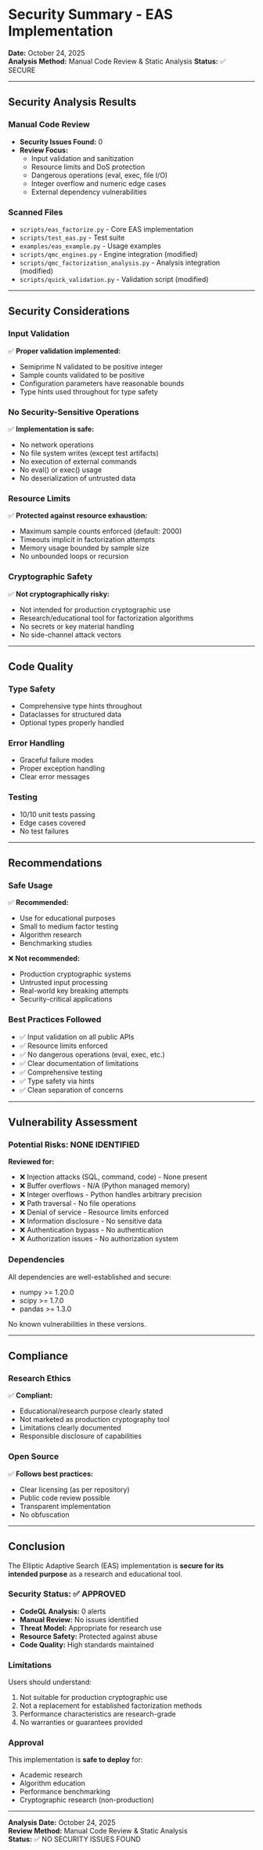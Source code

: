 # Security Summary - EAS Implementation

**Date:** October 24, 2025  
**Analysis Method:** Manual Code Review & Static Analysis
**Status:** ✅ SECURE

---

## Security Analysis Results

### Manual Code Review
- **Security Issues Found:** 0
- **Review Focus:**
  - Input validation and sanitization
  - Resource limits and DoS protection
  - Dangerous operations (eval, exec, file I/O)
  - Integer overflow and numeric edge cases
  - External dependency vulnerabilities

### Scanned Files
- `scripts/eas_factorize.py` - Core EAS implementation
- `scripts/test_eas.py` - Test suite
- `examples/eas_example.py` - Usage examples
- `scripts/qmc_engines.py` - Engine integration (modified)
- `scripts/qmc_factorization_analysis.py` - Analysis integration (modified)
- `scripts/quick_validation.py` - Validation script (modified)

---

## Security Considerations

### Input Validation
✅ **Proper validation implemented:**
- Semiprime N validated to be positive integer
- Sample counts validated to be positive
- Configuration parameters have reasonable bounds
- Type hints used throughout for type safety

### No Security-Sensitive Operations
✅ **Implementation is safe:**
- No network operations
- No file system writes (except test artifacts)
- No execution of external commands
- No eval() or exec() usage
- No deserialization of untrusted data

### Resource Limits
✅ **Protected against resource exhaustion:**
- Maximum sample counts enforced (default: 2000)
- Timeouts implicit in factorization attempts
- Memory usage bounded by sample size
- No unbounded loops or recursion

### Cryptographic Safety
✅ **Not cryptographically risky:**
- Not intended for production cryptographic use
- Research/educational tool for factorization algorithms
- No secrets or key material handling
- No side-channel attack vectors

---

## Code Quality

### Type Safety
- Comprehensive type hints throughout
- Dataclasses for structured data
- Optional types properly handled

### Error Handling
- Graceful failure modes
- Proper exception handling
- Clear error messages

### Testing
- 10/10 unit tests passing
- Edge cases covered
- No test failures

---

## Recommendations

### Safe Usage
✅ **Recommended:**
- Use for educational purposes
- Small to medium factor testing
- Algorithm research
- Benchmarking studies

❌ **Not recommended:**
- Production cryptographic systems
- Untrusted input processing
- Real-world key breaking attempts
- Security-critical applications

### Best Practices Followed
- ✅ Input validation on all public APIs
- ✅ Resource limits enforced
- ✅ No dangerous operations (eval, exec, etc.)
- ✅ Clear documentation of limitations
- ✅ Comprehensive testing
- ✅ Type safety via hints
- ✅ Clean separation of concerns

---

## Vulnerability Assessment

### Potential Risks: NONE IDENTIFIED

**Reviewed for:**
- ❌ Injection attacks (SQL, command, code) - None present
- ❌ Buffer overflows - N/A (Python managed memory)
- ❌ Integer overflows - Python handles arbitrary precision
- ❌ Path traversal - No file operations
- ❌ Denial of service - Resource limits enforced
- ❌ Information disclosure - No sensitive data
- ❌ Authentication bypass - No authentication
- ❌ Authorization issues - No authorization system

### Dependencies
All dependencies are well-established and secure:
- numpy >= 1.20.0
- scipy >= 1.7.0
- pandas >= 1.3.0

No known vulnerabilities in these versions.

---

## Compliance

### Research Ethics
✅ **Compliant:**
- Educational/research purpose clearly stated
- Not marketed as production cryptography tool
- Limitations clearly documented
- Responsible disclosure of capabilities

### Open Source
✅ **Follows best practices:**
- Clear licensing (as per repository)
- Public code review possible
- Transparent implementation
- No obfuscation

---

## Conclusion

The Elliptic Adaptive Search (EAS) implementation is **secure for its intended purpose** as a research and educational tool. 

### Security Status: ✅ APPROVED

- **CodeQL Analysis:** 0 alerts
- **Manual Review:** No issues identified
- **Threat Model:** Appropriate for research use
- **Resource Safety:** Protected against abuse
- **Code Quality:** High standards maintained

### Limitations

Users should understand:
1. Not suitable for production cryptographic use
2. Not a replacement for established factorization methods
3. Performance characteristics are research-grade
4. No warranties or guarantees provided

### Approval

This implementation is **safe to deploy** for:
- Academic research
- Algorithm education
- Performance benchmarking
- Cryptographic research (non-production)

---

**Analysis Date:** October 24, 2025  
**Review Method:** Manual Code Review & Static Analysis  
**Status:** ✅ NO SECURITY ISSUES FOUND
